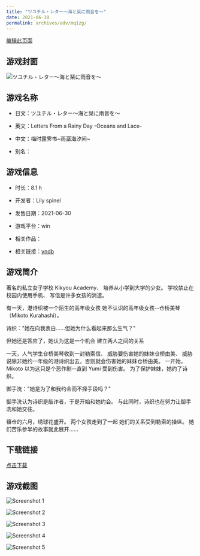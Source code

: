 ```yaml
---
title: "ツユチル・レター～海と栞に雨音を～"
date: 2021-06-30
permalink: archives/adv/mq1zg/
---
```

[编辑此页面](https://github.com/ACG-3/ADV3-source/blob/main/source/_posts/%E3%83%84%E3%83%A6%E3%83%81%E3%83%AB%E3%83%BB%E3%83%AC%E3%82%BF%E3%83%BC%EF%BD%9E%E6%B5%B7%E3%81%A8%E6%A0%9E%E3%81%AB%E9%9B%A8%E9%9F%B3%E3%82%92%EF%BD%9E.md)

## 游戏封面

![ツユチル・レター～海と栞に雨音を～](https://pan.timero.xyz/d/onedrive/img_lib_001/%E3%83%84%E3%83%A6%E3%83%81%E3%83%AB%E3%83%BB%E3%83%AC%E3%82%BF%E3%83%BC%EF%BD%9E%E6%B5%B7%E3%81%A8%E6%A0%9E%E3%81%AB%E9%9B%A8%E9%9F%B3%E3%82%92%EF%BD%9E_cover.avif)


## 游戏名称

- 日文：ツユチル・レター～海と栞に雨音を～
- 英文：Letters From a Rainy Day -Oceans and Lace-
- 中文：梅时露霁书~雨潺海汐间~

- 别名：


## 游戏信息

- 时长：8.1 h
- 开发者：Lily spinel
- 发售日期：2021-06-30
- 游戏平台：win
- 相关作品：

- 相关链接：[vndb](https://vndb.org/v31212)


## 游戏简介

著名的私立女子学校 Kikyou Academy、
培养从小学到大学的少女。
学校禁止在校园内使用手机、
写信是许多女孩的消遣。

有一天，港诗织被一个陌生的高年级女孩
她不认识的高年级女孩--仓桥美琴（Mikoto Kurahashi）。

诗织："她在向我表白......但她为什么看起来那么生气？"

但她还是答应了，她认为这是一个机会
建立两人之间的关系

一天，人气学生仓桥美琴收到一封勒索信、
威胁要伤害她的妹妹仓桥由美、
威胁说除非她约一年级的港诗织出去，否则就会伤害她的妹妹仓桥由美。
一开始，Mikoto 以为这只是个恶作剧--直到 Yumi 受到伤害。
为了保护妹妹，她约了诗织。

御手洗："她是为了和我约会而不择手段吗？"

御手洗认为诗织是敲诈者，于是开始和她约会。
与此同时，诗织也在努力让御手洗和她交往。

镰仓的六月，绣球花盛开。
两个女孩走到了一起
她们的关系受到勒索的操纵。
她们苦乐参半的故事就此展开......




## 下载链接

[点击下载](https://pan.timero.xyz/onedrive/adv_lib_001/%E3%83%84%E3%83%A6%E3%83%81%E3%83%AB%E3%83%BB%E3%83%AC%E3%82%BF%E3%83%BC%EF%BD%9E%E6%B5%B7%E3%81%A8%E6%A0%9E%E3%81%AB%E9%9B%A8%E9%9F%B3%E3%82%92%EF%BD%9E)


## 游戏截图


![Screenshot 1](https://pan.timero.xyz/d/onedrive/img_lib_001/%E3%83%84%E3%83%A6%E3%83%81%E3%83%AB%E3%83%BB%E3%83%AC%E3%82%BF%E3%83%BC%EF%BD%9E%E6%B5%B7%E3%81%A8%E6%A0%9E%E3%81%AB%E9%9B%A8%E9%9F%B3%E3%82%92%EF%BD%9E_Screenshot_1.avif)

![Screenshot 2](https://pan.timero.xyz/d/onedrive/img_lib_001/%E3%83%84%E3%83%A6%E3%83%81%E3%83%AB%E3%83%BB%E3%83%AC%E3%82%BF%E3%83%BC%EF%BD%9E%E6%B5%B7%E3%81%A8%E6%A0%9E%E3%81%AB%E9%9B%A8%E9%9F%B3%E3%82%92%EF%BD%9E_Screenshot_2.avif)

![Screenshot 3](https://pan.timero.xyz/d/onedrive/img_lib_001/%E3%83%84%E3%83%A6%E3%83%81%E3%83%AB%E3%83%BB%E3%83%AC%E3%82%BF%E3%83%BC%EF%BD%9E%E6%B5%B7%E3%81%A8%E6%A0%9E%E3%81%AB%E9%9B%A8%E9%9F%B3%E3%82%92%EF%BD%9E_Screenshot_3.avif)

![Screenshot 4](https://pan.timero.xyz/d/onedrive/img_lib_001/%E3%83%84%E3%83%A6%E3%83%81%E3%83%AB%E3%83%BB%E3%83%AC%E3%82%BF%E3%83%BC%EF%BD%9E%E6%B5%B7%E3%81%A8%E6%A0%9E%E3%81%AB%E9%9B%A8%E9%9F%B3%E3%82%92%EF%BD%9E_Screenshot_4.avif)

![Screenshot 5](https://pan.timero.xyz/d/onedrive/img_lib_001/%E3%83%84%E3%83%A6%E3%83%81%E3%83%AB%E3%83%BB%E3%83%AC%E3%82%BF%E3%83%BC%EF%BD%9E%E6%B5%B7%E3%81%A8%E6%A0%9E%E3%81%AB%E9%9B%A8%E9%9F%B3%E3%82%92%EF%BD%9E_Screenshot_5.avif)

